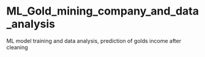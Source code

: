 # ML_Gold_mining_company_and_data_analysis
ML model training and data analysis, prediction of golds income after cleaning
